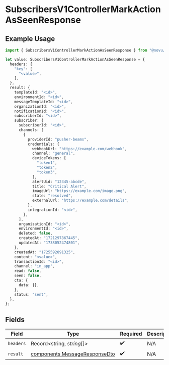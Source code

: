 # SubscribersV1ControllerMarkActionAsSeenResponse

## Example Usage

```typescript
import { SubscribersV1ControllerMarkActionAsSeenResponse } from "@novu/api/models/operations";

let value: SubscribersV1ControllerMarkActionAsSeenResponse = {
  headers: {
    "key": [
      "<value>",
    ],
  },
  result: {
    templateId: "<id>",
    environmentId: "<id>",
    messageTemplateId: "<id>",
    organizationId: "<id>",
    notificationId: "<id>",
    subscriberId: "<id>",
    subscriber: {
      subscriberId: "<id>",
      channels: [
        {
          providerId: "pusher-beams",
          credentials: {
            webhookUrl: "https://example.com/webhook",
            channel: "general",
            deviceTokens: [
              "token1",
              "token2",
              "token3",
            ],
            alertUid: "12345-abcde",
            title: "Critical Alert",
            imageUrl: "https://example.com/image.png",
            state: "resolved",
            externalUrl: "https://example.com/details",
          },
          integrationId: "<id>",
        },
      ],
      organizationId: "<id>",
      environmentId: "<id>",
      deleted: false,
      createdAt: "1721297867445",
      updatedAt: "1738052474801",
    },
    createdAt: "1725592891325",
    content: "<value>",
    transactionId: "<id>",
    channel: "in_app",
    read: false,
    seen: false,
    cta: {
      data: {},
    },
    status: "sent",
  },
};
```

## Fields

| Field                                                                          | Type                                                                           | Required                                                                       | Description                                                                    |
| ------------------------------------------------------------------------------ | ------------------------------------------------------------------------------ | ------------------------------------------------------------------------------ | ------------------------------------------------------------------------------ |
| `headers`                                                                      | Record<string, *string*[]>                                                     | :heavy_check_mark:                                                             | N/A                                                                            |
| `result`                                                                       | [components.MessageResponseDto](../../models/components/messageresponsedto.md) | :heavy_check_mark:                                                             | N/A                                                                            |